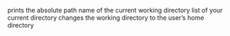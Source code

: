  prints the absolute path name of the current working directory
 list of your current directory
changes the working directory to the user’s home directory
